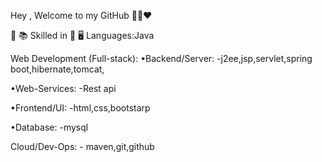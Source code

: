 Hey , Welcome to my GitHub 👨‍💻❤️
              

📖 📚 Skilled in 📕 🖥️
Languages:Java
    

Web Development (Full-stack):
•Backend/Server:
 -j2ee,jsp,servlet,spring boot,hibernate,tomcat,
         
•Web-Services:
  -Rest api  

•Frontend/UI:
       -html,css,bootstarp

•Database:
     -mysql

Cloud/Dev-Ops:
       - maven,git,github

    
